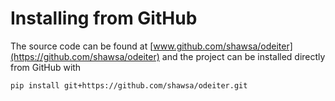 # Installing from GitHub
The source code can be found at [www.github.com/shawsa/odeiter](https://github.com/shawsa/odeiter) and the project can be installed directly from GitHub with
```
pip install git+https://github.com/shawsa/odeiter.git
```

